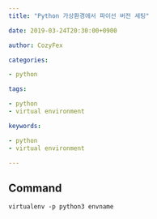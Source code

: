 ```yaml
---
title: "Python 가상환경에서 파이선 버전 세팅"

date: 2019-03-24T20:30:00+0900

author: CozyFex

categories:

- python

tags:

- python
- virtual environment

keywords:

- python
- virtual environment

---
```


## Command

```shell
virtualenv -p python3 envname
```
